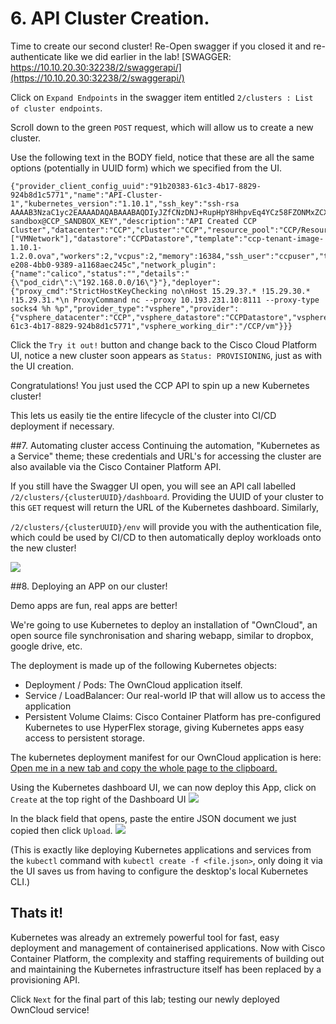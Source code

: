 # 6. API Cluster Creation.

Time to create our second cluster! Re-Open swagger if you closed it and re-authenticate like we did earlier in the lab! [SWAGGER: https://10.10.20.30:32238/2/swaggerapi/](https://10.10.20.30:32238/2/swaggerapi/)

Click on `Expand Endpoints` in the swagger item entitled `2/clusters : List of cluster endpoints`.

Scroll down to the green `POST` request, which will allow us to create a new cluster.

Use the following text in the BODY field, notice that these are all the same options (potentially in UUID form) which we specified from the UI.

```
{"provider_client_config_uuid":"91b20383-61c3-4b17-8829-924b8d1c5771","name":"API-Cluster-1","kubernetes_version":"1.10.1","ssh_key":"ssh-rsa AAAAB3NzaC1yc2EAAAADAQABAAABAQDIyJZfCNzDNJ+RupHpY8HhpvEq4YCz58FZONMxZCXY0RZB0uSTqu2fJ4KNDdOGggKPxaVkHam6GZoI8bBbclnViuI3yuo3rmeJoOlInGKXjAJ2KfnHHAXvmPj2UE4ritvdEOK+fJ0dGLKXCDFrolLKc8n4S1ck7cVmv1ruJ3+4iHJXhlp2Ea4irvIuwndgnZeKs4Zem5BZJh2trk6Cq7ctS1MgrjNy8fpFYIttjHuvWPSZ772IBI4jcjioEKJZYnayG9eVBBVuiLWHTuF8ZcaKvySlgrif0PG2Dj7zTsgOZtnJXhD36h2wOXJdUqsy1V7oHVPW1S16wantBN534QMz sandbox@CCP_SANDBOX_KEY","description":"API Created CCP Cluster","datacenter":"CCP","cluster":"CCP","resource_pool":"CCP/Resources","networks":["VMNetwork"],"datastore":"CCPDatastore","template":"ccp-tenant-image-1.10.1-1.2.0.ova","workers":2,"vcpus":2,"memory":16384,"ssh_user":"ccpuser","type":1,"masters":1,"deployer_type":"kubeadm","ingress_vip_pool_id":"b2e07029-e208-4bb0-9389-a1168aec245c","network_plugin":{"name":"calico","status":"","details":"{\"pod_cidr\":\"192.168.0.0/16\"}"},"deployer":{"proxy_cmd":"StrictHostKeyChecking no\nHost 15.29.3?.* !15.29.30.* !15.29.31.*\n ProxyCommand nc --proxy 10.193.231.10:8111 --proxy-type socks4 %h %p","provider_type":"vsphere","provider":{"vsphere_datacenter":"CCP","vsphere_datastore":"CCPDatastore","vsphere_client_config_uuid":"91b20383-61c3-4b17-8829-924b8d1c5771","vsphere_working_dir":"/CCP/vm"}}}
```

Click the `Try it out!` button and change back to the Cisco Cloud Platform UI, notice a new cluster soon appears as `Status: PROVISIONING`, just as with the UI creation.

Congratulations! You just used the CCP API to spin up a new Kubernetes cluster!

This lets us easily tie the entire lifecycle of the cluster into CI/CD deployment if necessary.


##7. Automating cluster access
Continuing the automation, "Kubernetes as a Service" theme; these credentials and URL's for accessing the cluster are also available via the Cisco Container Platform API.

If you still have the Swagger UI open, you will see an API call labelled `/2/clusters/{clusterUUID}/dashboard`.
Providing the UUID of your cluster to this `GET` request will return the URL of the Kubernetes dashboard. Similarly,


`/2/clusters/{clusterUUID}/env` will provide you with the authentication file, which could be used by CI/CD to then automatically deploy workloads onto the new cluster!

![](/posts/files/CiscoContainerPlatform-101/assets/images/swagger_get_cluster_dashboard.png)


##8. Deploying an APP on our cluster!

Demo apps are fun, real apps are better!

We're going to use Kubernetes to deploy an installation of "OwnCloud", an open source file synchronisation and sharing webapp, similar to dropbox, google drive, etc.

The deployment is made up of the following Kubernetes objects:
- Deployment / Pods:         The OwnCloud application itself.
- Service / LoadBalancer:    Our real-world IP that will allow us to access the application
- Persistent Volume Claims:  Cisco Container Platform has pre-configured Kubernetes to use HyperFlex storage, giving Kubernetes apps easy access to persistent storage.

The kubernetes deployment manifest for our OwnCloud application is here: [Open me in a new tab and copy the whole page to the clipboard.](/posts/files/CiscoContainerPlatform-101/assets/kube-manifests/owncloud.json)

Using the Kubernetes dashboard UI, we can now deploy this App, click on `Create` at the top right of the Dashboard UI
![](/posts/files/CiscoContainerPlatform-101/assets/images/dashboard-create.png)

In the black field that opens, paste the entire JSON document we just copied then click `Upload`.
![](/posts/files/CiscoContainerPlatform-101/assets/images/dashboard-json.png)

(This is exactly like deploying Kubernetes applications and services from the `kubectl` command with `kubectl create -f <file.json>`, only doing it via the UI saves us from having to configure the desktop's local Kubernetes CLI.)

## Thats it!
Kubernetes was already an extremely powerful tool for fast, easy deployment and management of containerised applications. Now with Cisco Container Platform, the complexity and staffing requirements of building out and maintaining the Kubernetes infrastructure itself has been replaced by a provisioning API.

Click `Next` for the final part of this lab; testing our newly deployed OwnCloud service!
